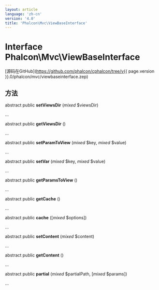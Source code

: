 ```yaml
---
layout: article
language: 'zh-cn'
version: '4.0'
title: 'Phalcon\Mvc\ViewBaseInterface'
---
```

# Interface **Phalcon\Mvc\ViewBaseInterface**

[源码在GitHub](https://github.com/phalcon/cphalcon/tree/v{{ page.version }}.0/phalcon/mvc/viewbaseinterface.zep)

## 方法

abstract public **setViewsDir** (*mixed* $viewsDir)

...

abstract public **getViewsDir** ()

...

abstract public **setParamToView** (*mixed* $key, *mixed* $value)

...

abstract public **setVar** (*mixed* $key, *mixed* $value)

...

abstract public **getParamsToView** ()

...

abstract public **getCache** ()

...

abstract public **cache** ([*mixed* $options])

...

abstract public **setContent** (*mixed* $content)

...

abstract public **getContent** ()

...

abstract public **partial** (*mixed* $partialPath, [*mixed* $params])

...